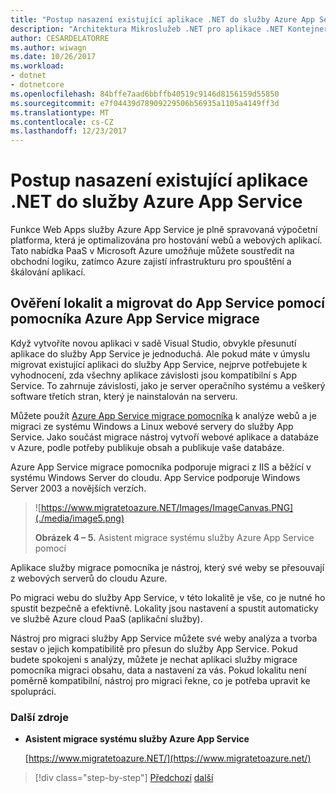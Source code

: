 ```yaml
---
title: "Postup nasazení existující aplikace .NET do služby Azure App Service"
description: "Architektura Mikroslužeb .NET pro aplikace .NET Kontejnerizované | Postup nasazení existující aplikace .NET do služby Azure App Service"
author: CESARDELATORRE
ms.author: wiwagn
ms.date: 10/26/2017
ms.workload:
- dotnet
- dotnetcore
ms.openlocfilehash: 84bffe7aad6bbffb40519c9146d8156159d55850
ms.sourcegitcommit: e7f04439d78909229506b56935a1105a4149ff3d
ms.translationtype: MT
ms.contentlocale: cs-CZ
ms.lasthandoff: 12/23/2017
---
```

# <a name="how-to-deploy-existing-net-apps-to-azure-app-service"></a>Postup nasazení existující aplikace .NET do služby Azure App Service 

Funkce Web Apps služby Azure App Service je plně spravovaná výpočetní platforma, která je optimalizována pro hostování webů a webových aplikací. Tato nabídka PaaS v Microsoft Azure umožňuje můžete soustředit na obchodní logiku, zatímco Azure zajistí infrastrukturu pro spouštění a škálování aplikací.

## <a name="validate-sites-and-migrate-to-app-service-with-azure-app-service-migration-assistant"></a>Ověření lokalit a migrovat do App Service pomocí pomocníka Azure App Service migrace

Když vytvoříte novou aplikaci v sadě Visual Studio, obvykle přesunutí aplikace do služby App Service je jednoduchá. Ale pokud máte v úmyslu migrovat existující aplikaci do služby App Service, nejprve potřebujete k vyhodnocení, zda všechny aplikace závislosti jsou kompatibilní s App Service. To zahrnuje závislosti, jako je server operačního systému a veškerý software třetích stran, který je nainstalován na serveru.

Můžete použít [Azure App Service migrace pomocníka](https://www.migratetoazure.net/) k analýze webů a je migraci ze systému Windows a Linux webové servery do služby App Service. Jako součást migrace nástroj vytvoří webové aplikace a databáze v Azure, podle potřeby publikuje obsah a publikuje vaše databáze.

Azure App Service migrace pomocníka podporuje migraci z IIS a běžící v systému Windows Server do cloudu. App Service podporuje Windows Server 2003 a novějších verzích.

> ![https://www.migratetoazure.NET/Images/ImageCanvas.PNG](./media/image5.png)
>
> **Obrázek 4 – 5.** Asistent migrace systému služby Azure App Service pomocí

Aplikace služby migrace pomocníka je nástroj, který své weby se přesouvají z webových serverů do cloudu Azure.

Po migraci webu do služby App Service, v této lokalitě je vše, co je nutné ho spustit bezpečně a efektivně. Lokality jsou nastavení a spustit automaticky ve službě Azure cloud PaaS (aplikační služby).

Nástroj pro migraci služby App Service můžete své weby analýza a tvorba sestav o jejich kompatibilitě pro přesun do služby App Service. Pokud budete spokojeni s analýzy, můžete je nechat aplikaci služby migrace pomocníka migraci obsahu, data a nastavení za vás. Pokud lokalitu není poměrně kompatibilní, nástroj pro migraci řekne, co je potřeba upravit ke spolupráci.

### <a name="additional-resources"></a>Další zdroje

-   **Asistent migrace systému služby Azure App Service**

    [https://www.migratetoazure.NET/](https://www.migratetoazure.net/)

>[!div class="step-by-step"]
[Předchozí](what-about-cloud-optimized-applications.md)
[další](deploy-existing-net-apps-as-windows-containers.md)
